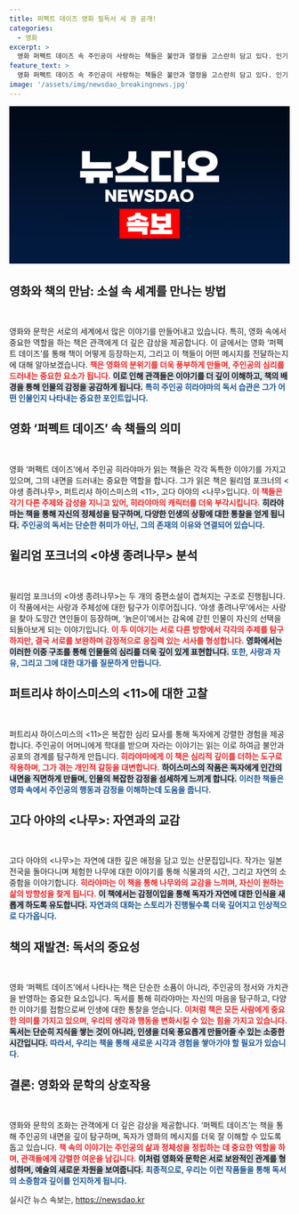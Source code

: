 ```yaml
---
title: 퍼펙트 데이즈 영화 필독서 세 권 공개!
categories:
  - 영화
excerpt: >
  영화 퍼펙트 데이즈 속 주인공이 사랑하는 책들은 불안과 열정을 고스란히 담고 있다. 인기 작가들의 작품이 재조명되며, 그 매력으로 독자들을 끌어모으고 있다. 지금 바로 확인해보세요!
feature_text: >
  영화 퍼펙트 데이즈 속 주인공이 사랑하는 책들은 불안과 열정을 고스란히 담고 있다. 인기 작가들의 작품이 재조명되며, 그 매력으로 독자들을 끌어모으고 있다. 지금 바로 확인해보세요!
image: '/assets/img/newsdao_breakingnews.jpg'
---
```


<p><img src="/assets/img/newsdao_breakingnews.jpg" alt="ranknews 속보" /></p>

<h2 data-ke-size="size26">영화와 책의 만남: 소설 속 세계를 만나는 방법</h2>

<p data-ke-size="size16">&nbsp;</p>

<p>영화와 문학은 서로의 세계에서 많은 이야기를 만들어내고 있습니다. 특히, 영화 속에서 중요한 역할을 하는 책은 관객에게 더 깊은 감상을 제공합니다. 이 글에서는 영화 ‘퍼펙트 데이즈’를 통해 책이 어떻게 등장하는지, 그리고 이 책들이 어떤 메시지를 전달하는지에 대해 알아보겠습니다. <b><span style="color: #ee2323;">책은 영화의 분위기를 더욱 풍부하게 만들며, 주인공의 심리를 드러내는 중요한 요소가 됩니다.</span></b> <b><span style="background-color: #21538527;">이로 인해 관객들은 이야기를 더 깊이 이해하고, 책의 배경을 통해 인물의 감정을 공감하게 됩니다.</span></b> <b><span style="color: #1a5490;">특히 주인공 히라야마의 독서 습관은 그가 어떤 인물인지 나타내는 중요한 포인트입니다.</span></b></p>

<h2 data-ke-size="size26">영화 ‘퍼펙트 데이즈’ 속 책들의 의미</h2>

<p data-ke-size="size16">&nbsp;</p>

<p>영화 ‘퍼펙트 데이즈’에서 주인공 히라야마가 읽는 책들은 각각 독특한 이야기를 가지고 있으며, 그의 내면을 드러내는 중요한 역할을 합니다. 그가 읽은 책은 윌리엄 포크너의 &lt;야생 종려나무&gt;, 퍼트리샤 하이스미스의 &lt;11>, 고다 아야의 &lt;나무&gt;입니다. <b><span style="color: #ee2323;">이 책들은 각기 다른 주제와 감성을 지니고 있어, 히라야마의 캐릭터를 더욱 부각시킵니다.</span></b> <b><span style="background-color: #21538527;">히라야마는 책을 통해 자신의 정체성을 탐구하며, 다양한 인생의 상황에 대한 통찰을 얻게 됩니다.</span></b> <b><span style="color: #1a5490;">주인공의 독서는 단순한 취미가 아닌, 그의 존재의 이유와 연결되어 있습니다.</span></b></p>

<h2 data-ke-size="size26">윌리엄 포크너의 <야생 종려나무> 분석</h2>

<p data-ke-size="size16">&nbsp;</p>

<p>윌리엄 포크너의 &lt;야생 종려나무&gt;는 두 개의 중편소설이 겹쳐지는 구조로 진행됩니다. 이 작품에서는 사랑과 주체성에 대한 탐구가 이루어집니다. ‘야생 종려나무’에서는 사랑을 찾아 도망간 연인들이 등장하며, ‘늙은이’에서는 감옥에 갇힌 인물이 자신의 선택을 되돌아보게 되는 이야기입니다. <b><span style="color: #ee2323;">이 두 이야기는 서로 다른 방향에서 각각의 주제를 탐구하지만, 결국 서로를 보완하며 감정적으로 응집력 있는 서사를 형성합니다.</span></b> <b><span style="background-color: #21538527;">영화에서는 이러한 이중 구조를 통해 인물들의 심리를 더욱 깊이 있게 표현합니다.</span></b> <b><span style="color: #1a5490;">또한, 사랑과 자유, 그리고 그에 대한 대가를 질문하게 만듭니다.</span></b></p>

<h2 data-ke-size="size26">퍼트리샤 하이스미스의 <11>에 대한 고찰</h2>

<p data-ke-size="size16">&nbsp;</p>

<p>퍼트리샤 하이스미스의 &lt;11>은 복잡한 심리 묘사를 통해 독자에게 강렬한 경험을 제공합니다. 주인공이 어머니에게 학대를 받으며 자라는 이야기는 읽는 이로 하여금 불안과 공포의 경계를 탐구하게 만듭니다. <b><span style="color: #ee2323;">히라야마에게 이 책은 심리적 깊이를 더하는 도구로 작용하며, 그가 겪는 개인적 갈등을 대변합니다.</span></b> <b><span style="background-color: #21538527;">하이스미스의 작품은 독자에게 인간의 내면을 직면하게 만들며, 인물의 복잡한 감정을 섬세하게 느끼게 합니다.</span></b> <b><span style="color: #1a5490;">이러한 책들은 영화 속에서 주인공의 행동과 감정을 이해하는데 도움을 줍니다.</span></b></p>

<h2 data-ke-size="size26">고다 아야의 <나무>: 자연과의 교감</h2>

<p data-ke-size="size16">&nbsp;</p>

<p>고다 아야의 &lt;나무&gt;는 자연에 대한 깊은 애정을 담고 있는 산문집입니다. 작가는 일본 전국을 돌아다니며 체험한 나무에 대한 이야기를 통해 식물과의 시간, 그리고 자연의 소중함을 이야기합니다. <b><span style="color: #ee2323;">히라야마는 이 책을 통해 나무와의 교감을 느끼며, 자신이 원하는 삶의 방향성을 찾게 됩니다.</span></b> <b><span style="background-color: #21538527;">이 책에서는 감정이입을 통해 독자가 자연에 대한 인식을 새롭게 하도록 유도합니다.</span></b> <b><span style="color: #1a5490;">자연과의 대화는 스토리가 진행될수록 더욱 깊어지고 인상적으로 다가옵니다.</span></b></p>

<h2 data-ke-size="size26">책의 재발견: 독서의 중요성</h2>

<p data-ke-size="size16">&nbsp;</p>

<p>영화 ‘퍼펙트 데이즈’에서 나타나는 책은 단순한 소품이 아니라, 주인공의 정서와 가치관을 반영하는 중요한 요소입니다. 독서를 통해 히라야마는 자신의 마음을 탐구하고, 다양한 이야기를 접함으로써 인생에 대한 통찰을 얻습니다. <b><span style="color: #ee2323;">이처럼 책은 모든 사람에게 중요한 의미를 가지고 있으며, 우리의 생각과 행동을 변화시킬 수 있는 힘을 가지고 있습니다.</span></b> <b><span style="background-color: #21538527;">독서는 단순히 지식을 쌓는 것이 아니라, 인생을 더욱 풍요롭게 만들어줄 수 있는 소중한 시간입니다.</span></b> <b><span style="color: #1a5490;">따라서, 우리는 책을 통해 새로운 시각과 경험을 쌓아가야 할 필요가 있습니다.</span></b></p>

<h2 data-ke-size="size26">결론: 영화와 문학의 상호작용</h2>

<p data-ke-size="size16">&nbsp;</p>

<p>영화와 문학의 조화는 관객에게 더 깊은 감상을 제공합니다. ‘퍼펙트 데이즈’는 책을 통해 주인공의 내면을 깊이 탐구하며, 독자가 영화의 메시지를 더욱 잘 이해할 수 있도록 돕고 있습니다. <b><span style="color: #ee2323;">책 속의 이야기는 주인공의 삶과 정체성을 정립하는 데 중요한 역할을 하며, 관객들에게 강렬한 여운을 남깁니다.</span></b> <b><span style="background-color: #21538527;">이처럼 영화와 문학은 서로 보완적인 관계를 형성하며, 예술의 새로운 차원을 보여줍니다.</span></b> <b><span style="color: #1a5490;">최종적으로, 우리는 이런 작품들을 통해 독서의 소중함과 깊이를 인지하게 됩니다.</span></b></p>
실시간 뉴스 속보는, <a href="https://newsdao.kr" rel="dofollow">https://newsdao.kr</a>



